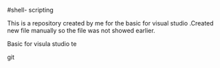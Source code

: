 #shell- scripting

This is a repository created by me for the basic for visual studio .Created new file manually so the file was not showed earlier.

Basic for visula studio te

git